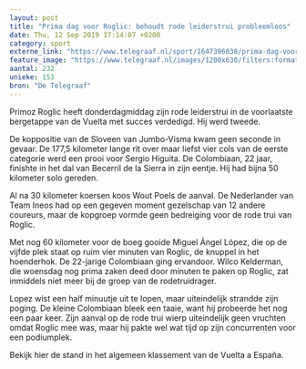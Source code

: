 ```yaml
---
layout: post
title: "Prima dag voor Roglic: behoudt rode leiderstrui probleemloos"
date: Thu, 12 Sep 2019 17:14:07 +0200
category: sport
externe_link: "https://www.telegraaf.nl/sport/1647396038/prima-dag-voor-roglic-behoudt-rode-leiderstrui-probleemloos"
feature_image: "https://www.telegraaf.nl/images/1200x630/filters:format(jpeg):quality(80)/cdn-kiosk-api.telegraaf.nl/7cdbdc94-d570-11e9-bfdc-0217670beecd.jpg"
aantal: 232
unieke: 153
bron: "De Telegraaf"
---
```


<p class="intro">Primoz Roglic heeft donderdagmiddag zijn rode leiderstrui in de voorlaatste bergetappe van de Vuelta met succes verdedigd. Hij werd tweede.</p> <p>De koppositie van de Sloveen van Jumbo-Visma kwam geen seconde in gevaar. De 177,5 kilometer lange rit over maar liefst vier cols van de eerste categorie werd een prooi voor Sergio Higuita. De Colombiaan, 22 jaar, finishte in het dal van Becerril de la Sierra in zijn eentje. Hij had bijna 50 kilometer solo gereden.</p><p>Al na 30 kilometer koersen koos Wout Poels de aanval. De Nederlander van Team Ineos had op een gegeven moment gezelschap van 12 andere coureurs, maar de kopgroep vormde geen bedreiging voor de rode trui van Roglic.</p><p>Met nog 60 kilometer voor de boeg gooide Miguel Ángel López, die op de vijfde plek staat op ruim vier minuten van Roglic, de knuppel in het hoenderhok. De 22-jarige Colombiaan ging ervandoor. Wilco Kelderman, die woensdag nog prima zaken deed door minuten te paken op Roglic, zat inmiddels niet meer bij de groep van de rodetruidrager.</p><p>Lopez wist een half minuutje uit te lopen, maar uiteindelijk strandde zijn poging. De kleine Colombiaan bleek een taaie, want hij probeerde het nog een paar keer. Zijn aanval op de rode trui wierp uiteindelijk geen vruchten omdat Roglic mee was, maar hij pakte wel wat tijd op zijn concurrenten voor een podiumplek.</p><p>Bekijk hier de stand in het algemeen klassement van de Vuelta a España.</p>
